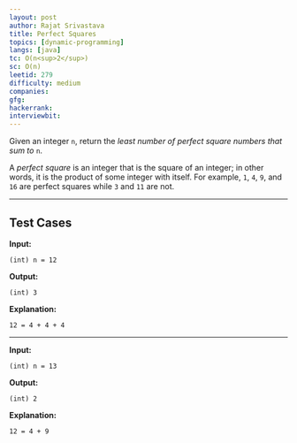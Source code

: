 ```yaml
---
layout: post
author: Rajat Srivastava
title: Perfect Squares
topics: [dynamic-programming]
langs: [java]
tc: O(n<sup>2</sup>)
sc: O(n)
leetid: 279
difficulty: medium
companies: 
gfg: 
hackerrank: 
interviewbit: 
---
```


Given an integer `n`, return the _least number of perfect square numbers that sum to_ `n`.

A *perfect square* is an integer that is the square of an integer; 
in other words, it is the product of some integer with itself. 
For example, `1`, `4`, `9`, and `16` are perfect squares while `3` and `11` are not.

---

## Test Cases

**Input:**
```
(int) n = 12
```

**Output:**
```
(int) 3
```

**Explanation:**
```
12 = 4 + 4 + 4
```

---

**Input:**
```
(int) n = 13
```

**Output:**
```
(int) 2
```

**Explanation:**
```
12 = 4 + 9
```